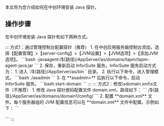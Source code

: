 本文将为您介绍如何在中创环境安装 Java 探针。

## 操作步骤


在中创环境安装 Java 探针有如下两种方式。

<dx-tabs>
::: 方式1：通过管理控制台配置探针（推荐）
1. 在中创应用服务器控制台添加，选择【配置管理】>【server-config】>【JVM设置】>【JVM选项】>【添加JVM选项】。
   ```bash
   -javaagent:/${路径}/AppServer/as/domains/tapm/tapm-agent-java.jar
   ```
2. 保存，重新启动 InforSuite 服务。InforSuite 服务启动方式为：
	1. 进入 `/${路径}/AppServer/as/bin ` 目录。
	2. 执行以下命令，进入管理模式。
	```bash
	./asadmin
	```
	3. 在 **asadmin>** 后执行以下命令，启动 InforSuite 服务。
	```bash
	start-domain
	```
:::
::: 方式2：修改\sdomain.xml\s文件（不推荐）
1. 修改 Java 探针嵌码配置文件 domain.xml，路径如下：
```
/${路径}/AppServer/as/domains/domain1/config/
```
2. 配置 **domain.xml** 文件。每个服务器组的 JVM  配置信息可以在 **domain.xml** 文件中配置。示例如下：
```
<server-group name="main-server-group" profile="full">
  <jvm name="default">
    <jvm-options>
      <option value="-javaagent:/${路径}/tapm-agent-java.jar"/>
    </jvm-options>
  </jvm>
</server-group>
```
:::
</dx-tabs>
